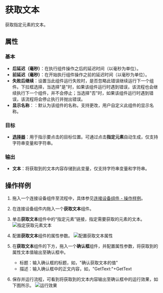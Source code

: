 # 获取文本
获取指定元素的文本。

## 属性

### 基本
- **后延迟（毫秒）**：在执行组件操作之后的延迟时间（以毫秒为单位）。
- **前延迟（毫秒）**：在开始执行组件操作之前的延迟时间（以毫秒为单位）。
- **失败后继续**：设置当此组件运行失败时，是否忽略此错误继续运行下一个组件。下拉框选择，当选择"是"时，如果该组件运行时遇到错误，该流程也会继续执行下一个组件，并不会停止；当选择"否"时，如果该组件运行时遇到错误，该流程将会停止执行并抛出错误。
- **显示名称**：：默认为该组件的名称。支持更改，用户自定义此组件的显示名称。

### 目标
-  **[选择器](../Appendix/Selector.md?_v=v2020.4)**：用于指示要点击的目标位置。可通过点击**指定元素**自动生成，仅支持字符串变量和字符串。

### 输出
- **文本**：将获取到的文本内容存储到此变量，仅支持字符串变量和字符串。

## 操作样例
1. 拖入一个连接设备组件至流程中，具体参见[连接设备组件 - 操作样例](/articles-v2020.4/Activities/PhoneAutomation/MobileConnect.md)。
2. 在连接设备组件内拖入一个**获取文本**组件。
3. 单击**获取文本**组件中的“指定元素”链接，指定需要获取的元素的文本。
   ![指定获取元素文本](https://docimages.blob.core.chinacloudapi.cn/images/Activities/settinggettext20201223.png)

4. 配置**获取文本**组件的属性参数。
   ![配置获取文本属性](https://docimages.blob.core.chinacloudapi.cn/images/Activities/settingtextproperty20201223.png)
5. 在**获取文本**组件的下方，拖入一个**确认框**组件，并配置属性参数，将获取到的属性文本值输出至确认框中。
   - 标题：输入确认框的标题，如，"确认获取文本的值"
   - 描述：输入确认框中的正文内容，如，"GetText:"+GetText
6. 保存并运行流程，可看到将获取到的文本内容输出至确认框中的运行效果，如下图所示。
   ![运行效果](https://docimages.blob.core.chinacloudapi.cn/images/Activities/showgettext20201223.png)

